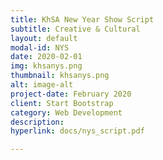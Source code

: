 ```yaml
---
title: KhSA New Year Show Script
subtitle: Creative & Cultural
layout: default
modal-id: NYS
date: 2020-02-01
img: khsanys.png
thumbnail: khsanys.png
alt: image-alt
project-date: February 2020
client: Start Bootstrap
category: Web Development
description:
hyperlink: docs/nys_script.pdf

---
```

